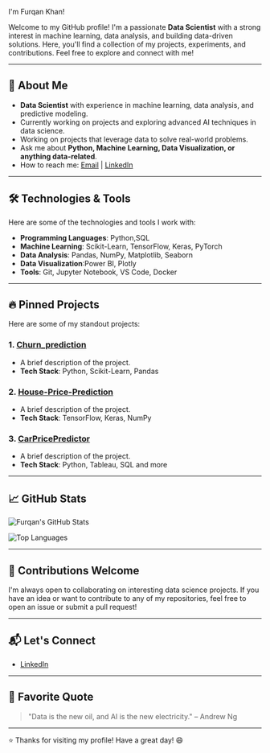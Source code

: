 I'm Furqan Khan! 

Welcome to my GitHub profile! I'm a passionate **Data Scientist** with a strong interest in machine learning, data analysis, and building data-driven solutions. Here, you'll find a collection of my projects, experiments, and contributions. Feel free to explore and connect with me!

---

## 🚀 About Me

- **Data Scientist** with experience in machine learning, data analysis, and predictive modeling.
- Currently working on projects and exploring advanced AI techniques in data science.
- Working on projects that leverage data to solve real-world problems.
- Ask me about **Python, Machine Learning, Data Visualization, or anything data-related**.
- How to reach me: [Email](furqankhan123213@gmail.com) | [LinkedIn](https://www.linkedin.com/in/furqan-khan-256798268/)

---

## 🛠️ Technologies & Tools

Here are some of the technologies and tools I work with:

- **Programming Languages**: Python,SQL
- **Machine Learning**: Scikit-Learn, TensorFlow, Keras, PyTorch
- **Data Analysis**: Pandas, NumPy, Matplotlib, Seaborn
- **Data Visualization**:Power BI, Plotly
- **Tools**: Git, Jupyter Notebook, VS Code, Docker

---

## 🔥 Pinned Projects

Here are some of my standout projects:

### 1. [Churn_prediction](https://github.com/furqank73/Churn_prediction)
   - A brief description of the project.
   - **Tech Stack**: Python, Scikit-Learn, Pandas

### 2. [House-Price-Prediction](https://github.com/furqank73/House-Price-Prediction)
   - A brief description of the project.
   - **Tech Stack**: TensorFlow, Keras, NumPy

### 3. [CarPricePredictor](https://github.com/furqank73/CarPricePredictor)
   - A brief description of the project.
   - **Tech Stack**: Python, Tableau, SQL
and more
---

## 📈 GitHub Stats

![Furqan's GitHub Stats](https://github-readme-stats.vercel.app/api?username=furqank73&show_icons=true&theme=radical)

![Top Languages](https://github-readme-stats.vercel.app/api/top-langs/?username=furqank73&layout=compact&theme=radical)

---

## 🌟 Contributions Welcome

I'm always open to collaborating on interesting data science projects. If you have an idea or want to contribute to any of my repositories, feel free to open an issue or submit a pull request!

---

## 📬 Let's Connect

- [LinkedIn](https://www.linkedin.com/in/furqan-khan-256798268/)

---

## 📜 Favorite Quote

> "Data is the new oil, and AI is the new electricity." – Andrew Ng

---

⭐️ Thanks for visiting my profile! Have a great day! 😄
